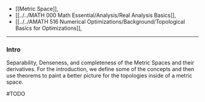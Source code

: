 - [[Metric Space]], 
- [[../../MATH 000 Math Essential/Analysis/Real Analysis Basics]], 
- [[../../AMATH 516 Numerical Optimizations/Background/Topological Basics for Optimizations]], 


---
### **Intro**

Separability, Denseness, and completeness of the Metric Spaces and their derivatives. For the introduction, we define some of the concepts and then use theorems to paint a better picture for the topologies inside of a metric space. 

#TODO 



